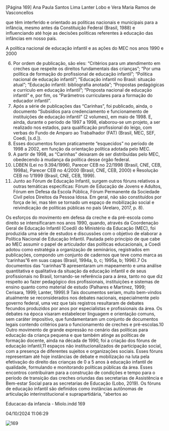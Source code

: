[Página 169]
Ana Paula Santos Lima Lanter Lobo e Vera Maria Ramos de Vasconcellos

que têm interferido e orientado as políticas nacionais e municipais
para a infância, mesmo antes da Constituição Federal (Brasil, 1988) e
influenciando até hoje as decisões políticas referentes à educação das
infâncias em nosso país.

A política nacional de educação infantil
e as ações do MEC nos anos 1990 e 2000

6. Por ordem de publicação, são eles:
“Critérios para um atendimento
em creches que respeite os direitos
fundamentais das crianças”; “Por uma
política de formação do profissional
de educação infantil”; “Política
nacional de educação infantil”;
“Educação infantil no Brasil: situação
atual”; “Educação infantil: bibliografia
anotada”; “Propostas pedagógicas
e currículo em educação infantil”;
“Proposta nacional de educação
infantil” e, por fim, os “Parâmetros
curriculares para a formação do
educador infantil”.
7. Após a série de publicações das
“Carinhas”, foi publicado, ainda,
o documento “Subsídios para
credenciamento e funcionamento
de instituições de educação infantil”
(2 volumes), em maio de 1998. E,
ainda, durante o período de 1997
a 1998, elaborou-se um projeto,
a ser realizado nos estados, para
qualificação profissional do leigo,
com verbas do Fundo de Amparo ao
Trabalhador (FAT) (Brasil, MEC, SEF,
Coedi, [s.d.]).
8. Esses documentos foram praticamente
“esquecidos” no período de 1998
a 2002, em função da orientação
política adotada pelo MEC.
9. A partir de 1998, as “Carinhas”
deixaram de ser distribuídas pelo
MEC, obedecendo à mudança da
política desse órgão federal.
10. LDBEN (Lei no 9.394/1996), Parecer
CEB no 22/1998 (Brasil, CNE, CEB,
1998a), Parecer CEB no 4/2000
(Brasil, CNE, CEB, 2000) e Resolução
CEB no 1/1999 (Brasil, CNE, CEB,
1999).
11. Junto ao Fórum de Educação Infantil,
surgem outros fóruns relativos a
outras temáticas especificas: Fórum
de Educação de Jovens e Adultos,
Fórum em Defesa da Escola Pública,
Fórum Permanente da Sociedade Civil
pelos Direitos da Pessoa Idosa. Em
geral, não são constituídos por força
de lei, mas têm se tornado um espaço
de mobilização social e reivindicação
de políticas públicas no país (Arelaro,
2017, p. 8).

Os esforços do movimento em defesa da creche e da pré-escola como
direito se intensificaram nos anos 1990, quando, através da Coordenação Geral de Educação Infantil (Coedi) do Ministério da Educação
(MEC), foi produzida uma série de estudos e discussões com o objetivo de elaborar a Política Nacional de Educação Infantil. Pautada pelo
princípio de que cabe ao MEC assumir o papel de articulador das políticas educacionais, a Coedi adotou como estratégia a organização de
seminários, registrados em publicações, compondo um conjunto de
cadernos que teve como marca as “carinhas”6 em suas capas (Brasil,
1994a, b, c; 1995a, b; 1996).7
Os documentos das “carinhas”8 apresentaram um mapeamento e
uma análise quantitativa e qualitativa da situação da educação infantil
e de seus profissionais no Brasil, tornando-se referência para a área,
tanto no que diz respeito ao fazer pedagógico dos profissionais, instituições e sistemas de ensino quanto como material de estudo (Palhares
e Martinez, 1999; Cerisara, 1999; Lanter, 1999).9 Tais documentos seriam, muito bem-vindos atualmente se reconsiderados nos debates nacionais, especialmente pelo governo federal, uma vez que tais registros
resultaram de debates fecundos produzidos por anos por especialistas
e profissionais da área. Os debates na época visaram estabelecer linguagem e orientação comuns, sem caráter impositivo, que fundamentaram um conjunto de documentos legais contendo critérios para o
funcionamento de creches e pré-escolas.10
Outro movimento de grande expressão no cenário das políticas
para educação da criança pequena e que também atinge as políticas de
formação docente, ainda na década de 1990, foi a criação dos fóruns de
educação infantil,11 espaços não institucionalizados de participação
social, com a presença de diferentes sujeitos e organizações sociais.
Esses fóruns representam até hoje instâncias de debate e mobilização
na luta pela efetivação do direito das crianças de 0 a 5 anos à educação
infantil de qualidade, formulando e monitorando políticas públicas da
área. Esses encontros contribuíram para a construção de condições e
tempo para o período de transição das creches oriundas das secretarias de Assistência e Bem-estar Social para as secretarias de Educação
(Lobo, 2019).
Os fóruns de educação infantil são definidos como instâncias autônomas de articulação interinstitucional e suprapartidária, “abertos ao


Educacao da infancia - Miolo.indd 169

04/10/2024 11:06:29

![169](./img/page_169-01.jpg)
